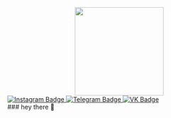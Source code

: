<div id="header" align="center">
  <img src="https://thumbs.gfycat.com/ImpassionedHeartfeltJenny-size_restricted.gif" width="200"/>
</div>
<div id="badges">
  <a href="https://www.instagram.com/harrrdie/">
  <img src="https://img.shields.io/badge/Instagram-gray?logo=instagram&logoColor=white&style=for-the-badge" alt="Instagram Badge"/>
    </a>
    <a href="https://t.me/harrrdie">
  <img src="https://img.shields.io/badge/Telegram-gray?style=for-the-badge&logo=telegram&logoColor=white" alt="Telegram Badge"/>
      </a>
    <a href="https://vk.com/harrrdie">
  <img src="https://img.shields.io/badge/VK-gray?style=for-the-badge&logo=vk&logoColor=white" alt="VK Badge"/>
      </a>
</div>
### hey there 👋

